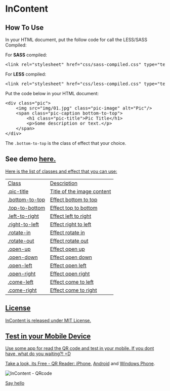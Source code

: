 <h1>InContent</h1>
<h2>How To Use</h2>
<p>In your HTML document, put the follow code for call the LESS/SASS Compiled: </p>
For <b>SASS</b> compiled:
<pre>&lt;link rel=&quot;stylesheet&quot; href=&quot;css/sass-compiled.css&quot; type=&quot;text/css&quot; /&gt;</pre>
For <b>LESS</b> compiled:
<pre>&lt;link rel=&quot;stylesheet&quot; href=&quot;css/less-compiled.css&quot; type=&quot;text/css&quot; /&gt;</pre>

<p>Put the code below in your HTML document:</p>
<pre>&lt;div class=&quot;pic&quot;&gt;
	&lt;img src=&quot;img/01.jpg&quot; class=&quot;pic-image&quot; alt=&quot;Pic&quot;/&gt;
	&lt;span class=&quot;pic-caption bottom-to-top&quot;&gt;
		&lt;h1 class=&quot;pic-title&quot;&gt;Pic Title&lt;/h1&gt;
		&lt;p&gt;Some description or text.&lt;/p&gt;
	&lt;/span&gt;
&lt;/div&gt;</pre>

<p>The <code>.bottom-to-top</code> is the class of effect that your choice.</p>

<h2>See demo <a href="https://itbruno.github.io/InContent" title="See demo">here.</h2>

<p>Here is the list of classes and effect that you can use:	</p>
<table>
  <tr>
	  <td>Class</td>
		<td>Description</td>
  </tr>
	<tr>
		<td>.pic-title</td>
		<td>Title of the image content</td>
	</tr>
	<tr>
		<td>.bottom-to-top</td>
		<td>Effect bottom to top</td>
	</tr>
	<tr>
		<td>.top-to-bottom</td>
		<td>Effect top to bottom</td>
	</tr>
	<tr>
		<td>.left-to-right</td>
		<td>Effect left to right</td>
	</tr>
	<tr>
		<td>.right-to-left</td>
		<td>Effect right to left</td>
	</tr>
	<tr>
		<td>.rotate-in</td>
		<td>Effect rotate in</td>
	</tr>
	<tr>
		<td>.rotate-out</td>
		<td>Effect rotate out</td>
	</tr>
	<tr>
		<td>.open-up</td>
		<td>Effect open up</td>
	</tr>
	<tr>
		<td>.open-down</td>
		<td>Effect open down</td>
	</tr>
	<tr>
		<td>.open-left</td>
		<td>Effect open left</td>
	</tr>
	<tr>
		<td>.open-right</td>
		<td>Effect open right</td>
	</tr>
	<tr>
		<td>.come-left</td>
		<td>Effect come to left</td>
	</tr>
	<tr>
		<td>.come-right</td>
		<td>Effect come to right</td>
	</tr>
</table>

<h2>License</h2>
InContent is released under MIT License.

<h2>Test in your Mobile Device</h2>
<p>
	Use some app for read the QR code and test in your mobile.
	If you dont have, what do you waiting?! =D					
</p>
<p>
	Take a look, its Free - QR Reader: <a href="http://bit.ly/18rWt4U">iPhone</a>, <a 	href="http://bit.ly/18LEhkB">Android</a> and <a href="http://bit.ly/1bFhgzY">Windows Phone</a>.
</p>
<img src="http://i.imgur.com/fq2Aza6.png" alt="InContent - QRcode" />

<a href="http://itbruno.com.br?from=github-incontent">Say hello</a>
